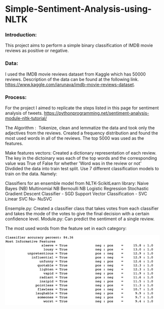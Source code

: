 # Simple-Sentiment-Analysis-using-NLTK

### Introduction:
This project aims to perform a simple binary classification of IMDB movie reviews as positive or negative.

### Data:
I used the IMDB movie reviews dataset from Kaggle which has 50000 reviews. Description of the data can be found at the following link.
https://www.kaggle.com/iarunava/imdb-movie-reviews-dataset.

### Process:

For the project I aimed to replicate the steps listed in this page for sentiment analysis of tweets. https://pythonprogramming.net/sentiment-analysis-module-nltk-tutorial/

The Algorithm : 
Tokenize, clean and lemmatize the data and took only the adjectives from the reviews.
Created a frequency distribution and found the most used words in all of the reviews. The top 5000 was used as the features.  

Make features vectors:
Created a dictionary representation of each review. The key in the dictoinary was each of the top words and the corresponding value was True of False for whether 'Word was in the review or not'
Divdided the data into train test split.
Use 7 different classification models to train on the data. Namely:

Classifiers for an ensemble model from NLTK-ScikitLearn library:
Naive Bayes (NB)
Multinomial NB
Bernoulli NB
Logistic Regression
Stochastic Gradient Descent Classifier - SGD
Support Vector Classification - SVC
Linear SVC
Nu- NuSVC


Ensemple.py:  Created a classifier class that takes votes from each classifier and takes the mode of the votes to give the final decision with a certain confidence level.
Module.py: Can predict the sentiment of a single review.

The most used words from the feature set in each category:

![](Media/mostinformativefeatures.png)
